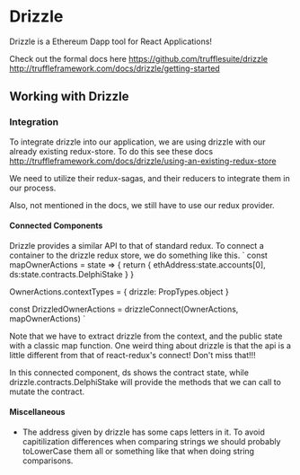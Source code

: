 # Drizzle

Drizzle is a Ethereum Dapp tool for React Applications!

Check out the formal docs here
https://github.com/trufflesuite/drizzle
http://truffleframework.com/docs/drizzle/getting-started

## Working with Drizzle

### Integration
To integrate drizzle into our application, we are using drizzle with our already
existing redux-store. To do this see these docs http://truffleframework.com/docs/drizzle/using-an-existing-redux-store

We need to utilize their redux-sagas, and their reducers to integrate them in our process.

Also, not mentioned in the docs, we still have to use our redux provider.

#### Connected Components

Drizzle provides a similar API to that of standard redux. To connect a container to
the drizzle redux store, we do something like this.
`
const mapOwnerActions = state => {
    return {
        ethAddress:state.accounts[0],
        ds:state.contracts.DelphiStake
    }
}

OwnerActions.contextTypes = {
    drizzle: PropTypes.object
}

const DrizzledOwnerActions = drizzleConnect(OwnerActions, mapOwnerActions)
`

Note that we have to extract drizzle from the context, and the public state with a classic map function. One weird thing about drizzle is that the api is a little different from that of react-redux's connect! Don't miss that!!!

In this connected component, ds shows the contract state, while drizzle.contracts.DelphiStake will provide the methods that we can call to mutate the contract.

#### Miscellaneous
* The address given by drizzle has some caps letters in it. To avoid capitilization differences when comparing strings we should probably toLowerCase them all or something like that when doing string comparisons.
